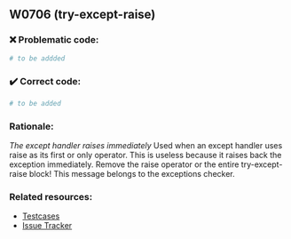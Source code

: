 ## W0706 (try-except-raise)

### :x: Problematic code:

```python
# to be addded
```

### :heavy_check_mark: Correct code:

```python
# to be added
```

### Rationale:

 *The except handler raises immediately*
  Used when an except handler uses raise as its first or only operator. This is
  useless because it raises back the exception immediately. Remove the raise
  operator or the entire try-except-raise block! This message belongs to the
  exceptions checker.



### Related resources:

- [Testcases](#)
- [Issue Tracker](https://github.com/PyCQA/pylint/issues?q=is%3Aissue+%22try-except-raise%22+OR+%22W0706%22)
